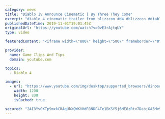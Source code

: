 ```yaml
---
category: news
title: "Diablo IV Announce Cinematic | By Three They Come"
excerpt: "diablo 4 cinematic trailer from blizzcon #d4 #blizzcon #diablo."
publishedDateTime: 2019-11-01T19:01:45Z
originalUrl: "https://youtube.com/watch?v=0vE3rAjtqUY"
type: video

featuredContent: "<iframe width=\"800\" height=\"500\" frameborder=\"0\" src=\"https://www.youtube.com/embed/0vE3rAjtqUY\" allow=\"accelerometer; autoplay; encrypted-media; gyroscope; picture-in-picture\" allowfullscreen></iframe>"

provider:
  name: Game Clips And Tips
  domain: youtube.com

topics:
  - Diablo 4

images:
  - url: "https://www.youtube.com/img/desktop/supported_browsers/dinosaur.png"
    width: 1200
    height: 800
    isCached: true

secured: "2AI8Yv0XTp9mxkCRAqUkXQWKVHdRBNDF4Te1BKSY5j6ME8zRtv7DabjGA5MvSaWR9BjYlfGmFyQS+AXyYM/iDSge+GOlQF33KUmDPKdQ15GerwJjVSSvdoMUMQ9XbpKDIdgD9akCtgfUNUW+861BXTJeoSYJGsRr1xX9vo1WTch1bl5FVjH46nqkol9AbygMAQgF/l6H6n3m0hEw0uKQIx7hy3GU/iCv4Cxc0bcpBD4uTjIxaGsRpypPw1+z4bIyugzv9ZT78iiKHuyw2ZPT86x3YWggGzU4TtdQbRE5hxpqBUFwDLaEDX2Teb4imgt8JV/NzEVQ2vzQ2aQsAGIfq68x4JryiZDEiASDY1PvAyYj/ZKVoJ7o/QdTfh+y1detXiA23HztyBoVdla83mWjDg==;ujscJ1KG8MH5BWa/s2m7Aw=="
---
```


